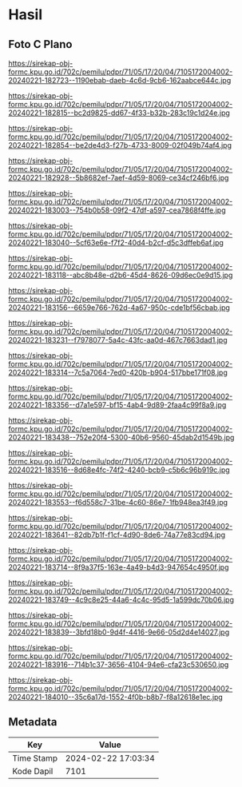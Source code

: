 # Hasil

## Foto C Plano

https://sirekap-obj-formc.kpu.go.id/702c/pemilu/pdpr/71/05/17/20/04/7105172004002-20240221-182723--1190ebab-daeb-4c6d-9cb6-162aabce644c.jpg

https://sirekap-obj-formc.kpu.go.id/702c/pemilu/pdpr/71/05/17/20/04/7105172004002-20240221-182815--bc2d9825-dd67-4f33-b32b-283c19c1d24e.jpg

https://sirekap-obj-formc.kpu.go.id/702c/pemilu/pdpr/71/05/17/20/04/7105172004002-20240221-182854--be2de4d3-f27b-4733-8009-02f049b74af4.jpg

https://sirekap-obj-formc.kpu.go.id/702c/pemilu/pdpr/71/05/17/20/04/7105172004002-20240221-182928--5b8682ef-7aef-4d59-8069-ce34cf246bf6.jpg

https://sirekap-obj-formc.kpu.go.id/702c/pemilu/pdpr/71/05/17/20/04/7105172004002-20240221-183003--754b0b58-09f2-47df-a597-cea7868f4ffe.jpg

https://sirekap-obj-formc.kpu.go.id/702c/pemilu/pdpr/71/05/17/20/04/7105172004002-20240221-183040--5cf63e6e-f7f2-40d4-b2cf-d5c3dffeb6af.jpg

https://sirekap-obj-formc.kpu.go.id/702c/pemilu/pdpr/71/05/17/20/04/7105172004002-20240221-183118--abc8b48e-d2b6-45d4-8626-09d6ec0e9d15.jpg

https://sirekap-obj-formc.kpu.go.id/702c/pemilu/pdpr/71/05/17/20/04/7105172004002-20240221-183156--6659e766-762d-4a67-950c-cde1bf56cbab.jpg

https://sirekap-obj-formc.kpu.go.id/702c/pemilu/pdpr/71/05/17/20/04/7105172004002-20240221-183231--f7978077-5a4c-43fc-aa0d-467c7663dad1.jpg

https://sirekap-obj-formc.kpu.go.id/702c/pemilu/pdpr/71/05/17/20/04/7105172004002-20240221-183314--7c5a7064-7ed0-420b-b904-517bbe171f08.jpg

https://sirekap-obj-formc.kpu.go.id/702c/pemilu/pdpr/71/05/17/20/04/7105172004002-20240221-183356--d7a1e597-bf15-4ab4-9d89-2faa4c99f8a9.jpg

https://sirekap-obj-formc.kpu.go.id/702c/pemilu/pdpr/71/05/17/20/04/7105172004002-20240221-183438--752e20f4-5300-40b6-9560-45dab2d1549b.jpg

https://sirekap-obj-formc.kpu.go.id/702c/pemilu/pdpr/71/05/17/20/04/7105172004002-20240221-183516--8d68e4fc-74f2-4240-bcb9-c5b6c96b919c.jpg

https://sirekap-obj-formc.kpu.go.id/702c/pemilu/pdpr/71/05/17/20/04/7105172004002-20240221-183553--f6d558c7-31be-4c60-86e7-1fb948ea3f49.jpg

https://sirekap-obj-formc.kpu.go.id/702c/pemilu/pdpr/71/05/17/20/04/7105172004002-20240221-183641--82db7b1f-f1cf-4d90-8de6-74a77e83cd94.jpg

https://sirekap-obj-formc.kpu.go.id/702c/pemilu/pdpr/71/05/17/20/04/7105172004002-20240221-183714--8f9a37f5-163e-4a49-b4d3-947654c4950f.jpg

https://sirekap-obj-formc.kpu.go.id/702c/pemilu/pdpr/71/05/17/20/04/7105172004002-20240221-183749--4c9c8e25-44a6-4c4c-95d5-1a599dc70b06.jpg

https://sirekap-obj-formc.kpu.go.id/702c/pemilu/pdpr/71/05/17/20/04/7105172004002-20240221-183839--3bfd18b0-9d4f-4416-9e66-05d2d4e14027.jpg

https://sirekap-obj-formc.kpu.go.id/702c/pemilu/pdpr/71/05/17/20/04/7105172004002-20240221-183916--714b1c37-3656-4104-94e6-cfa23c530650.jpg

https://sirekap-obj-formc.kpu.go.id/702c/pemilu/pdpr/71/05/17/20/04/7105172004002-20240221-184010--35c6a17d-1552-4f0b-b8b7-f8a12618e1ec.jpg


## Metadata

| Key        | Value               |
| ---------- | ------------------- |
| Time Stamp | 2024-02-22 17:03:34 |
| Kode Dapil | 7101                |



